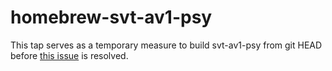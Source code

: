 # homebrew-svt-av1-psy

This tap serves as a temporary measure to build svt-av1-psy from git HEAD before [this issue](https://github.com/gianni-rosato/homebrew-svt-av1-psy/issues/1) is resolved.  
